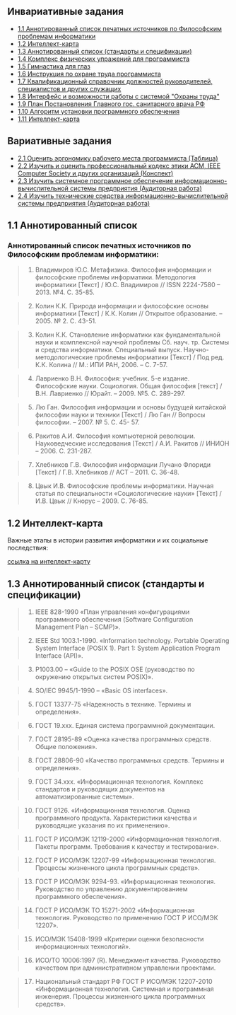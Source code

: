 ## Инвариативные задания

* [1.1 Аннотированный список печатных источников по Философским проблемам информатики](#11-аннотированный-список)
* [1.2 Интеллект-карта](#12-Интеллект-карта)
* [1.3 Аннотированный список (стандарты и спецификации)](#13-аннотированный-список-стандарты-и-спецификации)
* [1.4 Комплекс физических упражений для программиста](#гибкая-разработка-SCRUM)
* [1.5 Гимнастика для глаз](#тестирование-компонента-образовательной-среды)
* [1.6 Инструкция по охране труда программиста](#system-usability-scale)
* [1.7 Квалификационный справочник должностей руководителей, специалистов и других служащих](#анализ-работы-модуля-образовательной-среды)
* [1.8 Интерфейс и возможности работы с системой "Охраны труда"](#issues)
* [1.9 План Постановления Главного гос. санитарного врача РФ](#issues)
* [1.10 Алгоритм установки программного обеспечения](#issues)
* [1.11 Интеллект-карта](#issues)

## Вариативные задания
* [2.1 Оценить  эргономику рабочего места программиста (Таблица)](#инструменты-прототипирования)
* [2.2 Изучить и оценить профессиональный кодекс этики ACM, IEEE Computer Society и других организаций (Конспект)](#css-фреймворки)
* [2.3 Изучить системное программное обеспечение информационно-вычислительной системы предприятия (Аудиторная работа)](#прототип-тз)
* [2.4 Изучить технические средства информационно-вычислительной системы предприятия (Аудиторная работа)](#первоначальный-макет)

## 1.1 Аннотированный список

### Аннотированный список печатных источников по Философским проблемам информатики:

> 1.	Владимиров Ю.С. Метафизика. Философия информации и философские проблемы информатики. Методология информатики [Текст] / Ю.С. Владимиров // ISSN 2224-7580 – 2013. №4. С. 35-85.

> 2.	Колин К.К. Природа информации и философские основы информатики [Текст] / К.К. Колин // Открытое образование. – 2005. № 2. С. 43-51.

> 3.	Колин К.К. Становление информатики как фундаментальной науки и комплексной научной проблемы Сб. науч. тр. Системы и средства информатики. Специальный выпуск. Научно-методологические проблемы информатики [Текст] / Под ред. К.К. Колина // М.: ИПИ РАН, 2006. – С. 7-57.

> 4.	Лавриенко В.Н. Философия: учебник. 5-е издание. Философские науки. Социология. Общая философия [текст] / В.Н. Лавриенко // Юрайт. – 2009. №5. С. 289-297.

> 5.	Лю Ган. Философия информации и основы будущей китайской философии науки и техники [Текст] / Лю Ган // Вопросы философии. – 2007. № 5. С. 45- 57.

> 6.	Ракитов А.И. Философия компьютерной революции. Науковедческие исследования [Текст] / А.И. Ракитов // ИНИОН – 2006. С. 231-287.

> 7.	Хлебников Г.В. Философия информации Лучано Флориди [Текст] / Г.В. Хлебников // АСТ – 2011. С. 36-48.

> 8.	Цвык И.В. Философские проблемы информатики. Научная статья по специальности «Социологические науки» [Текст] / И.В. Цвык // Кнорус – 2009. С. 76-85.

## 1.2 Интеллект-карта

Важные этапы в истории развития информатики и их социальные последствия:

[ссылка на интеллект-карту](New-Mind-Map.png)

## 1.3 Аннотированный список (стандарты и спецификации)

> 1.	IEEE 828-1990 «План управления конфигурациями программного обеспечения (Software Configuration Management Plan – SCMP)».

> 2.	IEEE Std 1003.1-1990. «Information technology. Portable Operating System Interface (POSIX 1). Part 1: System Application Program Interface (API)».

> 3.	P1003.00 – «Guide to the POSIX OSE (руководство по окружению открытых систем POSIX)».

> 4.	SO/IEC 9945/1-1990 – «Basic OS interfaces».

> 5.	ГОСТ 13377-75 «Надежность в технике. Термины и определения».

> 6.	ГОСТ 19.ххх. Единая система программной документации.

> 7.	ГОСТ 28195-89 «Оценка качества программных средств. Общие положения».

> 8.	ГОСТ 28806-90 «Качество программных средств. Термины и определения».

> 9.	ГОСТ 34.ххх. «Информационная технология. Комплекс стандартов и руководящих документов на автоматизированные системы».

> 10.	ГОСТ 9126. «Информационная технология. Оценка программного продукта. Характеристики качества и руководящие указания по их применению».

> 11.	ГОСТ Р ИСО/МЭК 12119-2000 «Информационная технология. Пакеты программ. Требования к качеству и тестирование».

> 12.	ГОСТ Р ИСО/МЭК 12207-99 «Информационная технология. Процессы жизненного цикла программных средств».

> 13.	ГОСТ Р ИСО/МЭК 9294-93. «Информационная технология. Руководство по управлению документированием программного обеспечения».

> 14.	ГОСТ Р ИСО/МЭК ТО 15271-2002 «Информационная технология. Руководство по применению ГОСТ Р ИСО/МЭК 12207».

> 15.	ИСО/МЭК 15408-1999 «Критерии оценки безопасности информационных технологий».

> 16.	ИСО/ТО 10006:1997 (R). Менеджмент качества. Руководство качеством при административном управлении проектами.

> 17.	Национальный стандарт РФ ГОСТ Р ИСО/МЭК 12207-2010 «Информационная технология. Системная и программная инженерия. Процессы жизненного цикла программных средств».
